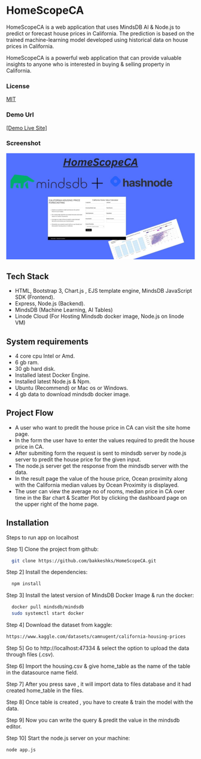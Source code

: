 # HomeScopeCA

HomeScopeCA is a web application that uses MindsDB AI & Node.js to predict or forecast house prices in California. The prediction is based on the trained machine-learning model developed using historical data on house prices in California. 

HomeScopeCA is a powerful web application that can provide valuable insights to anyone who is interested in buying & selling property in California. 

### License
[MIT](https://choosealicense.com/licenses/mit/)
### Demo Url 
[[Demo Live Site]](http://45.79.31.246:3000/)
### Screenshot
![Example Image](public/images/homescopeca_hero.jpg)

## Tech Stack

 - HTML, Bootstrap 3, Chart.js , EJS template engine, MindsDB JavaScript SDK (Frontend).
 - Express, Node.js (Backend).
 - MindsDB (Machine Learning, AI Tables)
 - Linode Cloud (For Hosting Mindsdb docker image, Node.js on linode VM) 


## System requirements

 - 4 core cpu Intel or Amd.
 - 6 gb ram.
 - 30 gb hard disk.
 - Installed latest Docker Engine.
 - Installed latest Node.js & Npm.
 - Ubuntu (Recommend) or Mac os or Windows.
 - 4 gb data to download mindsdb docker image.

## Project Flow

 - A user who want to predit the house price in CA can visit the site home page.
 - In the form the user have to enter the values required to predit the house price in CA.
 - After submiting form the request is sent to mindsdb server by node.js server to predit the house price for the given input.
 - The node.js server get the response from the mindsdb server with the data. 
 - In the result page the value of the house price, Ocean proximity along with the California median values by Ocean Proximity is displayed. 
 - The user can view the average no of rooms, median price in CA over time in the Bar chart & Scatter Plot by clicking the dashboard page on the upper right of the home page.
 
## Installation

Steps to run app on localhost

Step 1] Clone the project from github:   
```bash
  git clone https://github.com/bakkeshks/HomeScopeCA.git
```
Step 2] Install the dependencies:
```bash
  npm install
```
Step 3] Install the latest version of MindsDB Docker Image & run the docker:
```bash
  docker pull mindsdb/mindsdb
  sudo systemctl start docker
```
Step 4] Download the dataset from kaggle: 
```bash
https://www.kaggle.com/datasets/camnugent/california-housing-prices
```
Step 5] Go to http://localhost:47334 & select the option to upload the data through files (.csv).

Step 6] Import the housing.csv & give home_table as the name of the table in the datasource name field.

Step 7] After you press save , it will import data to files database and it had created home_table in the files. 

Step 8] Once table is created , you have to create & train the model with the data.

Step 9] Now you can write the query & predit the value in the mindsdb editor.

Step 10] Start the node.js server on your machine:
```bash
node app.js 
```
